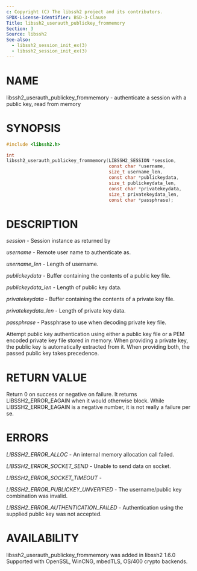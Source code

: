 ```yaml
---
c: Copyright (C) The libssh2 project and its contributors.
SPDX-License-Identifier: BSD-3-Clause
Title: libssh2_userauth_publickey_frommemory
Section: 3
Source: libssh2
See-also:
  - libssh2_session_init_ex(3)
  - libssh2_session_init_ex(3)
---
```


# NAME

libssh2_userauth_publickey_frommemory - authenticate a session with a public key, read from memory

# SYNOPSIS

~~~c
#include <libssh2.h>

int
libssh2_userauth_publickey_frommemory(LIBSSH2_SESSION *session,
                                      const char *username,
                                      size_t username_len,
                                      const char *publickeydata,
                                      size_t publickeydata_len,
                                      const char *privatekeydata,
                                      size_t privatekeydata_len,
                                      const char *passphrase);
~~~

# DESCRIPTION

*session* - Session instance as returned by

*username* - Remote user name to authenticate as.

*username_len* - Length of username.

*publickeydata* - Buffer containing the contents of a public key file.

*publickeydata_len* - Length of public key data.

*privatekeydata* - Buffer containing the contents of a private key file.

*privatekeydata_len* - Length of private key data.

*passphrase* - Passphrase to use when decoding private key file.

Attempt public key authentication using either a public key file or a PEM
encoded private key file stored in memory. When providing a private key, the
public key is automatically extracted from it. When providing both, the
passed public key takes precedence.

# RETURN VALUE

Return 0 on success or negative on failure. It returns
LIBSSH2_ERROR_EAGAIN when it would otherwise block. While
LIBSSH2_ERROR_EAGAIN is a negative number, it is not really a failure per se.

# ERRORS

*LIBSSH2_ERROR_ALLOC* - An internal memory allocation call failed.

*LIBSSH2_ERROR_SOCKET_SEND* - Unable to send data on socket.

*LIBSSH2_ERROR_SOCKET_TIMEOUT* -

*LIBSSH2_ERROR_PUBLICKEY_UNVERIFIED* - The username/public key
combination was invalid.

*LIBSSH2_ERROR_AUTHENTICATION_FAILED* - Authentication using the supplied
public key was not accepted.

# AVAILABILITY

libssh2_userauth_publickey_frommemory was added in libssh2 1.6.0
Supported with OpenSSL, WinCNG, mbedTLS, OS/400 crypto backends.
